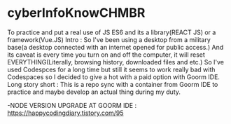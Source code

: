 # cyberInfoKnowCHMBR
To practice and put a real use of JS ES6 and its a library(REACT JS) or a framework(Vue.JS)
Intro : So I've been using a desktop from a military base(a desktop connected with an internet opened for public access.)
And its caveat is every time you turn on and off the computer, it will reset EVERYTHING(Literally, browsing history, downloaded files and etc.)
So I've used Codespces for a long time but still it seems to work really bad with Codespaces so I decided to give a hot with a paid option with Goorm IDE.
Long story short : This is a repo sync with a container from Goorm IDE to practice and maybe develop an actual thing during my duty.

-NODE VERSION UPGRADE AT GOORM IDE : https://happycodingdiary.tistory.com/95
